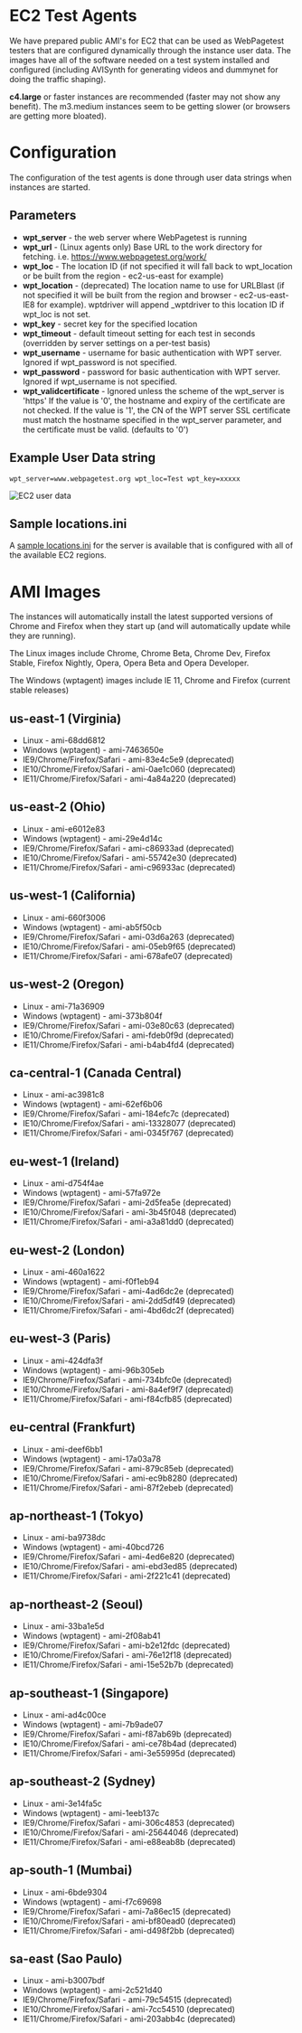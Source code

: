 # EC2 Test Agents

We have prepared public AMI's for EC2 that can be used as WebPagetest testers that are configured dynamically through the instance user data. The images have all of the software needed on a test system installed and configured (including AVISynth for generating videos and dummynet for doing the traffic shaping).

**c4.large** or faster instances are recommended (faster may not show any benefit).  The m3.medium instances seem to be getting slower (or browsers are getting more bloated).

# Configuration

The configuration of the test agents is done through user data strings when instances are started.

## Parameters

* **wpt_server** - the web server where WebPagetest is running
* **wpt_url** - (Linux agents only) Base URL to the work directory for fetching.  i.e. https://www.webpagetest.org/work/
* **wpt_loc** - The location ID (if not specified it will fall back to wpt_location or be built from the region - ec2-us-east for example)
* **wpt_location** - (deprecated) The location name to use for URLBlast (if not specified it will be built from the region and browser - ec2-us-east-IE8 for example).  wptdriver will append _wptdriver to this location ID if wpt_loc is not set.
* **wpt_key** - secret key for the specified location
* **wpt_timeout** - default timeout setting for each test in seconds (overridden by server settings on a per-test basis)
* **wpt_username** - username for basic authentication with WPT server. Ignored if wpt_password is not specified.
* **wpt_password** - password for basic authentication with WPT server. Ignored if wpt_username is not specified.
* **wpt_validcertificate** - Ignored unless the scheme of the wpt_server is 'https' If the value is '0', the hostname and expiry of the certificate are not checked. If the value is '1', the CN of the WPT server SSL certificate must match the hostname specified in the wpt_server parameter, and the certificate must be valid. (defaults to '0')

## Example User Data string
```
wpt_server=www.webpagetest.org wpt_loc=Test wpt_key=xxxxx
```

![EC2 user data](images/ec2config.png)

## Sample locations.ini

A [sample locations.ini](https://github.com/WPO-Foundation/webpagetest/blob/master/www/settings/ec2_locations.ini) for the server is available that is configured with all of the available EC2 regions.

# AMI Images

The instances will automatically install the latest supported versions of Chrome and Firefox when they start up (and will automatically update while they are running).

The Linux images include Chrome, Chrome Beta, Chrome Dev, Firefox Stable, Firefox Nightly, Opera, Opera Beta and Opera Developer.

The Windows (wptagent) images include IE 11, Chrome and Firefox (current stable releases)

## us-east-1 (Virginia)

* Linux - ami-68dd6812
* Windows (wptagent) - ami-7463650e
* IE9/Chrome/Firefox/Safari - ami-83e4c5e9 (deprecated)
* IE10/Chrome/Firefox/Safari - ami-0ae1c060 (deprecated)
* IE11/Chrome/Firefox/Safari - ami-4a84a220 (deprecated)

## us-east-2 (Ohio)

* Linux - ami-e6012e83
* Windows (wptagent) - ami-29e4d14c
* IE9/Chrome/Firefox/Safari - ami-c86933ad (deprecated)
* IE10/Chrome/Firefox/Safari - ami-55742e30 (deprecated)
* IE11/Chrome/Firefox/Safari - ami-c96933ac (deprecated)

## us-west-1 (California)

* Linux - ami-660f3006
* Windows (wptagent) - ami-ab5f50cb
* IE9/Chrome/Firefox/Safari - ami-03d6a263 (deprecated)
* IE10/Chrome/Firefox/Safari - ami-05eb9f65 (deprecated)
* IE11/Chrome/Firefox/Safari - ami-678afe07 (deprecated)

## us-west-2 (Oregon)

* Linux - ami-71a36909
* Windows (wptagent) - ami-373b804f
* IE9/Chrome/Firefox/Safari - ami-03e80c63 (deprecated)
* IE10/Chrome/Firefox/Safari - ami-fdeb0f9d (deprecated)
* IE11/Chrome/Firefox/Safari - ami-b4ab4fd4 (deprecated)

## ca-central-1 (Canada Central)

* Linux - ami-ac3981c8
* Windows (wptagent) - ami-62ef6b06
* IE9/Chrome/Firefox/Safari - ami-184efc7c (deprecated)
* IE10/Chrome/Firefox/Safari - ami-13328077 (deprecated)
* IE11/Chrome/Firefox/Safari - ami-0345f767 (deprecated)

## eu-west-1 (Ireland)

* Linux - ami-d754f4ae
* Windows (wptagent) - ami-57fa972e
* IE9/Chrome/Firefox/Safari - ami-2d5fea5e (deprecated)
* IE10/Chrome/Firefox/Safari - ami-3b45f048 (deprecated)
* IE11/Chrome/Firefox/Safari - ami-a3a81dd0 (deprecated)

## eu-west-2 (London)

* Linux - ami-460a1622
* Windows (wptagent) - ami-f0f1eb94
* IE9/Chrome/Firefox/Safari - ami-4ad6dc2e (deprecated)
* IE10/Chrome/Firefox/Safari - ami-2dd5df49 (deprecated)
* IE11/Chrome/Firefox/Safari - ami-4bd6dc2f (deprecated)

## eu-west-3 (Paris)

* Linux - ami-424dfa3f
* Windows (wptagent) - ami-96b305eb
* IE9/Chrome/Firefox/Safari - ami-734bfc0e (deprecated)
* IE10/Chrome/Firefox/Safari - ami-8a4ef9f7 (deprecated)
* IE11/Chrome/Firefox/Safari - ami-f84cfb85 (deprecated)

## eu-central (Frankfurt)

* Linux - ami-deef6bb1
* Windows (wptagent) - ami-17a03a78
* IE9/Chrome/Firefox/Safari - ami-879c85eb (deprecated)
* IE10/Chrome/Firefox/Safari - ami-ec9b8280 (deprecated)
* IE11/Chrome/Firefox/Safari - ami-87f2ebeb (deprecated)

## ap-northeast-1 (Tokyo)

* Linux - ami-ba9738dc
* Windows (wptagent) - ami-40bcd726
* IE9/Chrome/Firefox/Safari - ami-4ed6e820 (deprecated)
* IE10/Chrome/Firefox/Safari - ami-ebd3ed85 (deprecated)
* IE11/Chrome/Firefox/Safari - ami-2f221c41 (deprecated)

## ap-northeast-2 (Seoul)

* Linux - ami-33ba1e5d
* Windows (wptagent) - ami-2f08ab41
* IE9/Chrome/Firefox/Safari - ami-b2e12fdc (deprecated)
* IE10/Chrome/Firefox/Safari - ami-76e12f18 (deprecated)
* IE11/Chrome/Firefox/Safari - ami-15e52b7b (deprecated)

## ap-southeast-1 (Singapore)

* Linux - ami-ad4c00ce
* Windows (wptagent) - ami-7b9ade07
* IE9/Chrome/Firefox/Safari - ami-f87ab69b (deprecated)
* IE10/Chrome/Firefox/Safari - ami-ce78b4ad (deprecated)
* IE11/Chrome/Firefox/Safari - ami-3e55995d (deprecated)

## ap-southeast-2 (Sydney)

* Linux - ami-3e14fa5c
* Windows (wptagent) - ami-1eeb137c
* IE9/Chrome/Firefox/Safari - ami-306c4853 (deprecated)
* IE10/Chrome/Firefox/Safari - ami-25644046 (deprecated)
* IE11/Chrome/Firefox/Safari - ami-e88eab8b (deprecated)

## ap-south-1 (Mumbai)

* Linux - ami-6bde9304
* Windows (wptagent) - ami-f7c69698
* IE9/Chrome/Firefox/Safari - ami-7a86ec15 (deprecated)
* IE10/Chrome/Firefox/Safari - ami-bf80ead0 (deprecated)
* IE11/Chrome/Firefox/Safari - ami-d498f2bb (deprecated)

## sa-east (Sao Paulo)

* Linux - ami-b3007bdf
* Windows (wptagent) - ami-2c521d40
* IE9/Chrome/Firefox/Safari - ami-79c54515 (deprecated)
* IE10/Chrome/Firefox/Safari - ami-7cc54510 (deprecated)
* IE11/Chrome/Firefox/Safari - ami-203abb4c (deprecated)
